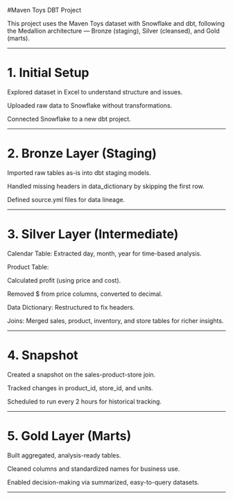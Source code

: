 #Maven Toys DBT Project

This project uses the Maven Toys dataset with Snowflake and dbt, 
following the Medallion architecture — Bronze (staging), Silver (cleansed), and Gold (marts).

---

# 1. Initial Setup

Explored dataset in Excel to understand structure and issues.

Uploaded raw data to Snowflake without transformations.

Connected Snowflake to a new dbt project.

---

# 2. Bronze Layer (Staging)

Imported raw tables as-is into dbt staging models.

Handled missing headers in data_dictionary by skipping the first row.

Defined source.yml files for data lineage.


---

# 3. Silver Layer (Intermediate)

Calendar Table: Extracted day, month, year for time-based analysis.

Product Table:

Calculated profit (using price and cost).

Removed $ from price columns, converted to decimal.


Data Dictionary: Restructured to fix headers.

Joins: Merged sales, product, inventory, and store tables for richer insights.



---

# 4. Snapshot

Created a snapshot on the sales-product-store join.

Tracked changes in product_id, store_id, and units.

Scheduled to run every 2 hours for historical tracking.



---

# 5. Gold Layer (Marts)

Built aggregated, analysis-ready tables.

Cleaned columns and standardized names for business use.

Enabled decision-making via summarized, easy-to-query datasets.

---
